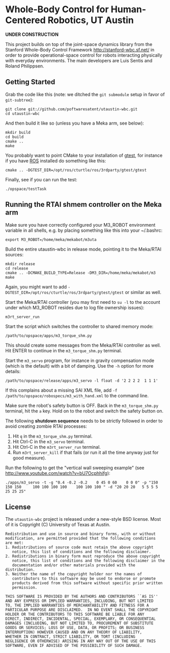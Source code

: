 Whole-Body Control for Human-Centered Robotics, UT Austin
=========================================================

**UNDER CONSTRUCTION**

This project builds on top of the joint-space dynamics library from
the Stanford Whole-Body Control Framework http://stanford-wbc.sf.net/
in order to provide operational-space control for robots interacting
physically with everyday environments. The main developers are Luis
Sentis and Roland Philippsen.

Getting Started
---------------

Grab the code like this (note: we ditched the `git submodule` setup in favor of `git-subtree`):

    git clone git://github.com/poftwaresatent/utaustin-wbc.git
    cd utaustin-wbc

And then build it like so (unless you have a Meka arm, see below):

    mkdir build
    cd build
    cmake ..
    make

You probably want to point CMake to your installation of [gtest][],
for instance if you have [ROS][] installed do something like this:

[gtest]: http://code.google.com/p/googletest/
[ROS]: http://ros.org/

    cmake .. -DGTEST_DIR=/opt/ros/cturtle/ros/3rdparty/gtest/gtest

Finally, see if you can run the test:

    ./opspace/testTask

Running the RTAI shmem controller on the Meka arm
-------------------------------------------------

Make sure you have correctly configured your M3_ROBOT environment
variable in all shells, e.g. by placing something like this into your
~/.bashrc:

    export M3_ROBOT=/home/meka/mekabot/m3uta

Build the entire utaustin-wbc in release mode, pointing it to the
Meka/RTAI sources:

    mkdir release
    cd release
    cmake .. -DCMAKE_BUILD_TYPE=Release -DM3_DIR=/home/meka/mekabot/m3
    make

Again, you might want to add
`-DGTEST_DIR=/opt/ros/cturtle/ros/3rdparty/gtest/gtest` or similar as
well.

Start the Meka/RTAI controller (you may first need to `su -l` to the
account under which M3_ROBOT resides due to log file ownership
issues):

    m3rt_server_run

Start the script which switches the controller to shared memory mode:

    /path/to/opspace/apps/m3_torque_shm.py
   
This should create some messages from the Meka/RTAI controller as
well. Hit ENTER to continue in the `m3_torque_shm.py` terminal.

Start the `m3_servo` program, for instance in gravity compensation
mode (which is the default) with a bit of damping. Use the `-h` option
for more details:

    /path/to/opspace/release/apps/m3_servo -l float -d '2 2 2 2  1 1 1'

If this complains about a missing SAI XML file, add `-f
/path/to/opspace/robospecs/m3_with_hand.xml` to the command line.

Make sure the robot's safety button is OFF. Back in the
`m3_torque_shm.py` terminal, hit the `a` key. Hold on to the robot and
switch the safety button on.

The following **shutdown sequence** needs to be strictly followed in
order to avoid creating zombie RTAI processes:

 1. Hit `q` in the `m3_torque_shm.py` terminal.
 2. Hit Ctrl-C in the `m3_servo` terminal.
 3. Hit Ctrl-C in the `m3rt_server_run` terminal.
 4. Run `m3rt_server_kill` if that fails (or run it all the time
    anyway just for good measure).

Run the following to get the "vertical wall sweeping example" (see
http://www.youtube.com/watch?v=bU7Ocphhifg):

    ./apps/m3_servo -t -g "0.4 -0.2 -0.2    0 45 0 60    0 0 0" -p "150 150 150     100 100 100 100    100 100 100 " -d "20 20 20   5 5 5 5   25 25 25"

License
-------

The `utaustin-wbc` project is released under a new-style BSD
license. Most of it is Copyright (C) University of Texas at Austin.

    Redistribution and use in source and binary forms, with or without
    modification, are permitted provided that the following conditions
    are met:
    1. Redistributions of source code must retain the above copyright
       notice, this list of conditions and the following disclaimer.
    2. Redistributions in binary form must reproduce the above copyright
       notice, this list of conditions and the following disclaimer in the
       documentation and/or other materials provided with the distribution.
    3. Neither the name of the copyright holder nor the names of
       contributors to this software may be used to endorse or promote
       products derived from this software without specific prior written
       permission.
    
    THIS SOFTWARE IS PROVIDED BY THE AUTHORS AND CONTRIBUTORS ``AS IS''
    AND ANY EXPRESS OR IMPLIED WARRANTIES, INCLUDING, BUT NOT LIMITED
    TO, THE IMPLIED WARRANTIES OF MERCHANTABILITY AND FITNESS FOR A
    PARTICULAR PURPOSE ARE DISCLAIMED.  IN NO EVENT SHALL THE COPYRIGHT
    HOLDER OR THE CONTRIBUTORS TO THIS SOFTWARE BE LIABLE FOR ANY
    DIRECT, INDIRECT, INCIDENTAL, SPECIAL, EXEMPLARY, OR CONSEQUENTIAL
    DAMAGES (INCLUDING, BUT NOT LIMITED TO, PROCUREMENT OF SUBSTITUTE
    GOODS OR SERVICES; LOSS OF USE, DATA, OR PROFITS; OR BUSINESS
    INTERRUPTION) HOWEVER CAUSED AND ON ANY THEORY OF LIABILITY,
    WHETHER IN CONTRACT, STRICT LIABILITY, OR TORT (INCLUDING
    NEGLIGENCE OR OTHERWISE) ARISING IN ANY WAY OUT OF THE USE OF THIS
    SOFTWARE, EVEN IF ADVISED OF THE POSSIBILITY OF SUCH DAMAGE.

